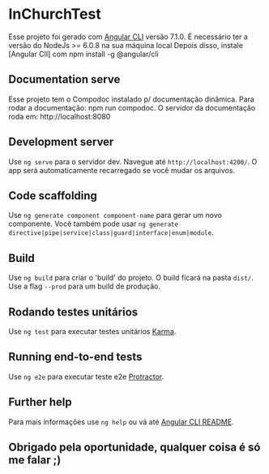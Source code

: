 # InChurchTest

Esse projeto foi gerado com [Angular CLI](https://github.com/angular/angular-cli) versão 7.1.0.
É necessário ter a versão do NodeJs >= 6.0.8 na sua máquina local
Depois disso, instale [Angular ClI] com npm install -g @angular/cli

## Documentation serve 

Esse projeto tem o  Compodoc instalado p/ documentação dinâmica. Para rodar a documentação: npm run compodoc.
O servidor da documentação roda em: http://localhost:8080

## Development server

Use `ng serve` para o servidor dev. Navegue até `http://localhost:4200/`. O app será automaticamente recarregado se você mudar os arquivos.

## Code scaffolding

Use `ng generate component component-name` para gerar um novo componente. Você também pode usar `ng generate directive|pipe|service|class|guard|interface|enum|module`.

## Build

Use `ng build` para criar o 'build' do projeto. O build ficará na pasta `dist/`. Use a flag `--prod` para um build de produção.

## Rodando testes unitários

Use `ng test` para executar testes unitários [Karma](https://karma-runner.github.io).

## Running end-to-end tests

Use `ng e2e` para executar teste e2e [Protractor](http://www.protractortest.org/).

## Further help

Para mais informações use `ng help` ou vá até [Angular CLI README](https://github.com/angular/angular-cli/blob/master/README.md).

##  Obrigado pela oportunidade, qualquer coisa é só me falar ;)